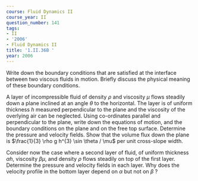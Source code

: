 ```yaml
---
course: Fluid Dynamics II
course_year: II
question_number: 141
tags:
- II
- '2006'
- Fluid Dynamics II
title: '1.II.36B '
year: 2006
---
```



Write down the boundary conditions that are satisfied at the interface between two viscous fluids in motion. Briefly discuss the physical meaning of these boundary conditions.

A layer of incompressible fluid of density $\rho$ and viscosity $\mu$ flows steadily down a plane inclined at an angle $\theta$ to the horizontal. The layer is of uniform thickness $h$ measured perpendicular to the plane and the viscosity of the overlying air can be neglected. Using co-ordinates parallel and perpendicular to the plane, write down the equations of motion, and the boundary conditions on the plane and on the free top surface. Determine the pressure and velocity fields. Show that the volume flux down the plane is $\frac{1}{3} \rho g h^{3} \sin \theta / \mu$ per unit cross-slope width.

Consider now the case where a second layer of fluid, of uniform thickness $\alpha h$, viscosity $\beta \mu$, and density $\rho$ flows steadily on top of the first layer. Determine the pressure and velocity fields in each layer. Why does the velocity profile in the bottom layer depend on $\alpha$ but not on $\beta$ ?